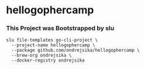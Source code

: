# hellogophercamp

### This Project was Bootstrapped by slu

```
slu file-templates go-cli-project \
  --project-name hellogophercamp \
  --package github.com/ondrejsika/hellogophercamp \
  --brew-org ondrejsika \
  --docker-registry ondrejsika
```
